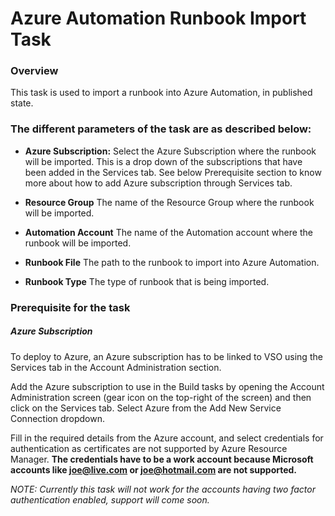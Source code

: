 # Azure Automation Runbook Import Task

### Overview

This task is used to import a runbook into Azure Automation, in published state.

### The different parameters of the task are as described below:

- **Azure Subscription:** Select the Azure Subscription where the runbook will be imported. This is a drop down of the subscriptions that have been added in the Services tab. See below Prerequisite section to know more about how to add Azure subscription through Services tab.

- **Resource Group** The name of the Resource Group where the runbook will be imported.

- **Automation Account** The name of the Automation account where the runbook will be imported.

- **Runbook File** The path to the runbook to import into Azure Automation.

- **Runbook Type** The type of runbook that is being imported.

### Prerequisite for the task

##### Azure Subscription
To deploy to Azure, an Azure subscription has to be linked to VSO using the Services tab in the Account Administration section.

Add the Azure subscription to use in the Build tasks by opening the Account Administration screen (gear icon on the top-right of the screen) and then click on the Services tab. Select Azure from the Add New Service Connection dropdown. 

Fill in the required details from the Azure account, and select credentials for authentication as certificates are not supported by Azure Resource Manager. **The credentials have to be a work account because Microsoft accounts like [joe@live.com]() or [joe@hotmail.com]() are not supported.**     

*NOTE: Currently this task will not work for the accounts having two factor authentication enabled, support will come soon.* 
